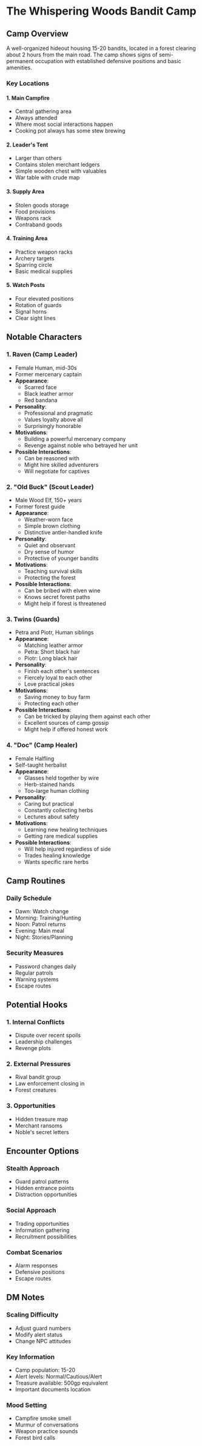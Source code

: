 # The Whispering Woods Bandit Camp

## Camp Overview
A well-organized hideout housing 15-20 bandits, located in a forest clearing about 2 hours from the main road. The camp shows signs of semi-permanent occupation with established defensive positions and basic amenities.

### Key Locations

#### 1. Main Campfire
- Central gathering area
- Always attended
- Where most social interactions happen
- Cooking pot always has some stew brewing

#### 2. Leader's Tent
- Larger than others
- Contains stolen merchant ledgers
- Simple wooden chest with valuables
- War table with crude map

#### 3. Supply Area
- Stolen goods storage
- Food provisions
- Weapons rack
- Contraband goods

#### 4. Training Area
- Practice weapon racks
- Archery targets
- Sparring circle
- Basic medical supplies

#### 5. Watch Posts
- Four elevated positions
- Rotation of guards
- Signal horns
- Clear sight lines

## Notable Characters

### 1. Raven (Camp Leader)
- Female Human, mid-30s
- Former mercenary captain
- **Appearance**: 
  - Scarred face
  - Black leather armor
  - Red bandana
- **Personality**:
  - Professional and pragmatic
  - Values loyalty above all
  - Surprisingly honorable
- **Motivations**:
  - Building a powerful mercenary company
  - Revenge against noble who betrayed her unit
- **Possible Interactions**:
  - Can be reasoned with
  - Might hire skilled adventurers
  - Will negotiate for captives

### 2. "Old Buck" (Scout Leader)
- Male Wood Elf, 150+ years
- Former forest guide
- **Appearance**:
  - Weather-worn face
  - Simple brown clothing
  - Distinctive antler-handled knife
- **Personality**:
  - Quiet and observant
  - Dry sense of humor
  - Protective of younger bandits
- **Motivations**:
  - Teaching survival skills
  - Protecting the forest
- **Possible Interactions**:
  - Can be bribed with elven wine
  - Knows secret forest paths
  - Might help if forest is threatened

### 3. Twins (Guards)
- Petra and Piotr, Human siblings
- **Appearance**:
  - Matching leather armor
  - Petra: Short black hair
  - Piotr: Long black hair
- **Personality**:
  - Finish each other's sentences
  - Fiercely loyal to each other
  - Love practical jokes
- **Motivations**:
  - Saving money to buy farm
  - Protecting each other
- **Possible Interactions**:
  - Can be tricked by playing them against each other
  - Excellent sources of camp gossip
  - Might help if offered honest work

### 4. "Doc" (Camp Healer)
- Female Halfling
- Self-taught herbalist
- **Appearance**:
  - Glasses held together by wire
  - Herb-stained hands
  - Too-large human clothing
- **Personality**:
  - Caring but practical
  - Constantly collecting herbs
  - Lectures about safety
- **Motivations**:
  - Learning new healing techniques
  - Getting rare medical supplies
- **Possible Interactions**:
  - Will help injured regardless of side
  - Trades healing knowledge
  - Wants specific rare herbs

## Camp Routines

### Daily Schedule
- Dawn: Watch change
- Morning: Training/Hunting
- Noon: Patrol returns
- Evening: Main meal
- Night: Stories/Planning

### Security Measures
- Password changes daily
- Regular patrols
- Warning systems
- Escape routes

## Potential Hooks

### 1. Internal Conflicts
- Dispute over recent spoils
- Leadership challenges
- Revenge plots

### 2. External Pressures
- Rival bandit group
- Law enforcement closing in
- Forest creatures

### 3. Opportunities
- Hidden treasure map
- Merchant ransoms
- Noble's secret letters

## Encounter Options

### Stealth Approach
- Guard patrol patterns
- Hidden entrance points
- Distraction opportunities

### Social Approach
- Trading opportunities
- Information gathering
- Recruitment possibilities

### Combat Scenarios
- Alarm responses
- Defensive positions
- Escape routes

## DM Notes

### Scaling Difficulty
- Adjust guard numbers
- Modify alert status
- Change NPC attitudes

### Key Information
- Camp population: 15-20
- Alert levels: Normal/Cautious/Alert
- Treasure available: 500gp equivalent
- Important documents location

### Mood Setting
- Campfire smoke smell
- Murmur of conversations
- Weapon practice sounds
- Forest bird calls

